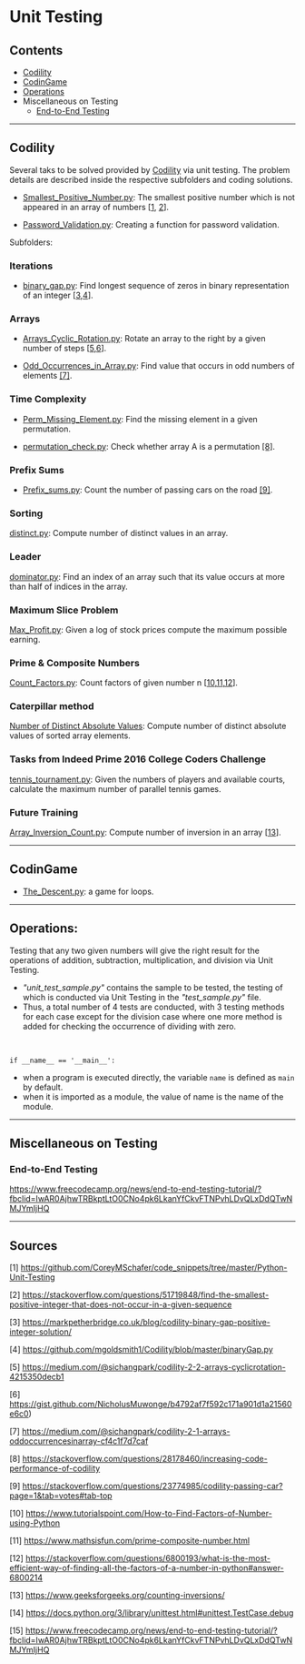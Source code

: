 # Unit Testing

## Contents

* [Codility](https://github.com/dimi-fn/Various-Data-Science-Scripts/tree/main/Unit%20Testing#codility)
* [CodinGame](https://github.com/dimi-fn/Various-Data-Science-Scripts/tree/main/Unit%20Testing#codingame)
* [Operations](https://github.com/dimi-fn/Various-Data-Science-Scripts/tree/main/Unit%20Testing#operations)
* Miscellaneous on Testing
    * [End-to-End Testing](https://github.com/dimi-fn/Various-Data-Science-Scripts/tree/main/Unit%20Testing#end-to-end-testing)

-----

## Codility

Several taks to be solved provided by [Codility](https://app.codility.com/programmers/) via unit testing. The problem details are described inside the respective subfolders and coding solutions.

* [Smallest_Positive_Number.py](https://github.com/dimi-fn/Various-Data-Science-Scripts/blob/main/Unit%20Testing/Codility/Smallest_Positive.py):  The smallest positive number which is not appeared in an array of numbers [[1](https://github.com/CoreyMSchafer/code_snippets/tree/master/Python-Unit-Testing), [2](https://stackoverflow.com/questions/51719848/find-the-smallest-positive-integer-that-does-not-occur-in-a-given-sequence)].


* [Password_Validation.py](https://github.com/dimi-fn/Various-Data-Science-Scripts/blob/main/Unit%20Testing/Codility/Password_Validation.py): Creating a function for password validation.

Subfolders: 

### Iterations
* [binary_gap.py](https://github.com/dimi-fn/Various-Data-Science-Scripts/blob/main/Unit%20Testing/Codility/Iterations/Binary_gap.py): Find longest sequence of zeros in binary representation of an integer [[3](https://markpetherbridge.co.uk/blog/codility-binary-gap-positive-integer-solution/),[4](https://github.com/mgoldsmith1/Codility/blob/master/binaryGap.py)].             


### Arrays
* [Arrays_Cyclic_Rotation.py](https://github.com/dimi-fn/Various-Data-Science-Scripts/blob/main/Unit%20Testing/Codility/Arrays/Arrays_Cyclic_Rotation.py): Rotate an array to the right by a given number of steps [[5](https://medium.com/@sichangpark/codility-2-2-arrays-cyclicrotation-4215350decb1),[6](https://gist.github.com/NicholusMuwonge/b4792af7f592c171a901d1a21560e6c0)].       

* [Odd_Occurrences_in_Array.py](https://github.com/dimi-fn/Various-Data-Science-Scripts/blob/main/Unit%20Testing/Codility/Arrays/Odd_Occurrences_in_Array.py): Find value that occurs in odd numbers of elements [[7]](https://medium.com/@sichangpark/codility-2-1-arrays-oddoccurrencesinarray-cf4c1f7d7caf).

### Time Complexity

* [Perm_Missing_Element.py](https://github.com/dimi-fn/Various-Data-Science-Scripts/blob/main/Unit%20Testing/Time_Complexity/Perm_Missing_Element.py): Find the missing element in a given permutation.

* [permutation_check.py](https://github.com/dimi-fn/Various-Data-Science-Scripts/blob/main/Unit%20Testing/Codility/Counting_Elements/permutation_check.py): Check whether array A is a permutation [[8]](https://stackoverflow.com/questions/28178460/increasing-code-performance-of-codility).

### Prefix Sums

* [Prefix_sums.py](https://github.com/dimi-fn/Various-Data-Science-Scripts/blob/main/Unit%20Testing/Codility/Prefix_sums/Prefix_sums.py): Count the number of passing cars on the road [[9]](https://stackoverflow.com/questions/23774985/codility-passing-car?page=1&tab=votes#tab-top).        

### Sorting

[distinct.py](https://github.com/dimi-fn/Various-Data-Science-Scripts/blob/main/Unit%20Testing/Codility/Sorting/distinct.py): Compute number of distinct values in an array.

### Leader

[dominator.py](https://github.com/dimi-fn/Various-Data-Science-Scripts/blob/main/Unit%20Testing/Codility/Leader/dominator.py): Find an index of an array such that its value occurs at more than half of indices in the array.

### Maximum Slice Problem

[Max_Profit.py](https://github.com/dimi-fn/Various-Data-Science-Scripts/blob/main/Unit%20Testing/Codility/Maximum_Slice_Problem/Max_Profit.py): Given a log of stock prices compute the maximum possible earning.

### Prime & Composite Numbers

[Count_Factors.py](https://github.com/dimi-fn/Various-Data-Science-Scripts/blob/main/Unit%20Testing/Codility/Prime_and_Composite_Numbers/Count_Factors.py): Count factors of given number n [[10](https://www.tutorialspoint.com/How-to-Find-Factors-of-Number-using-Python),[11](https://www.mathsisfun.com/prime-composite-number.html),[12](
    https://stackoverflow.com/questions/6800193/what-is-the-most-efficient-way-of-finding-all-the-factors-of-a-number-in-python#answer-6800214)].
    

### Caterpillar method

[Number of Distinct Absolute Values](https://github.com/dimi-fn/Various-Data-Science-Scripts/tree/main/Unit%20Testing/Codility/Caterpillar_method): Compute number of distinct absolute values of sorted array elements.

### Tasks from Indeed Prime 2016 College Coders Challenge

[tennis_tournament.py](https://github.com/dimi-fn/Various-Data-Science-Scripts/blob/main/Unit%20Testing/Codility/Tasks_from_Indeed_Prime_2016_College_Coders_Challenge/tennis_tournament.py): Given the numbers of players and available courts, calculate the maximum number of parallel tennis games.

### Future Training
[Array_Inversion_Count.py](https://github.com/dimi-fn/Various-Data-Science-Scripts/blob/main/Unit%20Testing/Codility/Future_Training/Array_Inversion_Count.py): Compute number of inversion in an array [[13](https://www.geeksforgeeks.org/counting-inversions/)].


------

## CodinGame

* [The_Descent.py](https://github.com/dimi-fn/Various-Data-Science-Scripts/blob/main/Unit%20Testing/CodinGame/The%20Descent/The_Descent.py): a game for loops.

-----

## Operations:

Testing that any two given numbers will give the right result for the operations of addition, subtraction, multiplication, and division via Unit Testing.
* _"unit_test_sample.py"_ contains the sample to be tested, the testing of which is conducted via Unit Testing in the _"test_sample.py"_ file.
* Thus, a total number of 4 tests are conducted, with 3 testing methods for each case except for the division case where one more method is added for checking the occurrence of dividing with zero.

<br>

`if __name__ == '__main__':`

* when a program is executed directly, the variable `name` is defined as `main` by default.
* when it is imported as a module, the value of name is the name of the module.

----

## Miscellaneous on Testing

### End-to-End Testing

https://www.freecodecamp.org/news/end-to-end-testing-tutorial/?fbclid=IwAR0AjhwTRBkptLtO0CNo4pk6LkanYfCkvFTNPvhLDvQLxDdQTwNMJYmIjHQ

---------

## Sources

[1] https://github.com/CoreyMSchafer/code_snippets/tree/master/Python-Unit-Testing

[2] https://stackoverflow.com/questions/51719848/find-the-smallest-positive-integer-that-does-not-occur-in-a-given-sequence

[3] https://markpetherbridge.co.uk/blog/codility-binary-gap-positive-integer-solution/

[4] https://github.com/mgoldsmith1/Codility/blob/master/binaryGap.py

[5] https://medium.com/@sichangpark/codility-2-2-arrays-cyclicrotation-4215350decb1

[6] https://gist.github.com/NicholusMuwonge/b4792af7f592c171a901d1a21560e6c0)

[7] https://medium.com/@sichangpark/codility-2-1-arrays-oddoccurrencesinarray-cf4c1f7d7caf

[8] https://stackoverflow.com/questions/28178460/increasing-code-performance-of-codility

[9] https://stackoverflow.com/questions/23774985/codility-passing-car?page=1&tab=votes#tab-top

[10] https://www.tutorialspoint.com/How-to-Find-Factors-of-Number-using-Python

[11] https://www.mathsisfun.com/prime-composite-number.html

[12] https://stackoverflow.com/questions/6800193/what-is-the-most-efficient-way-of-finding-all-the-factors-of-a-number-in-python#answer-6800214

[13] https://www.geeksforgeeks.org/counting-inversions/

[14] https://docs.python.org/3/library/unittest.html#unittest.TestCase.debug

[15] https://www.freecodecamp.org/news/end-to-end-testing-tutorial/?fbclid=IwAR0AjhwTRBkptLtO0CNo4pk6LkanYfCkvFTNPvhLDvQLxDdQTwNMJYmIjHQ